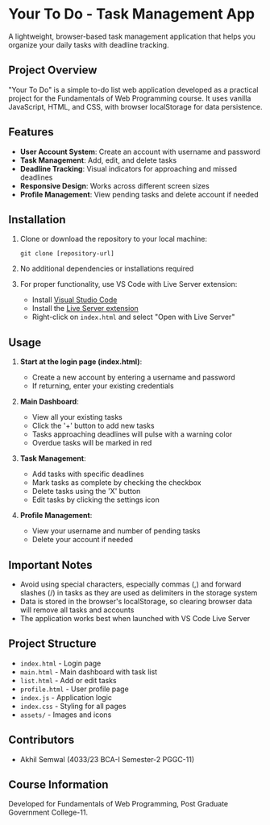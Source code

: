# Your To Do - Task Management App

A lightweight, browser-based task management application that helps you organize your daily tasks with deadline tracking.

## Project Overview

"Your To Do" is a simple to-do list web application developed as a practical project for the Fundamentals of Web Programming course. It uses vanilla JavaScript, HTML, and CSS, with browser localStorage for data persistence.

## Features

- **User Account System**: Create an account with username and password
- **Task Management**: Add, edit, and delete tasks
- **Deadline Tracking**: Visual indicators for approaching and missed deadlines
- **Responsive Design**: Works across different screen sizes
- **Profile Management**: View pending tasks and delete account if needed

## Installation

1. Clone or download the repository to your local machine:
   ```
   git clone [repository-url]
   ```
   
2. No additional dependencies or installations required

3. For proper functionality, use VS Code with Live Server extension:
   - Install [Visual Studio Code](https://code.visualstudio.com/)
   - Install the [Live Server extension](https://marketplace.visualstudio.com/items?itemName=ritwickdey.LiveServer)
   - Right-click on `index.html` and select "Open with Live Server"

## Usage

1. **Start at the login page (index.html)**:
   - Create a new account by entering a username and password
   - If returning, enter your existing credentials

2. **Main Dashboard**:
   - View all your existing tasks
   - Click the '+' button to add new tasks
   - Tasks approaching deadlines will pulse with a warning color
   - Overdue tasks will be marked in red

3. **Task Management**:
   - Add tasks with specific deadlines
   - Mark tasks as complete by checking the checkbox
   - Delete tasks using the 'X' button
   - Edit tasks by clicking the settings icon

4. **Profile Management**:
   - View your username and number of pending tasks
   - Delete your account if needed

## Important Notes

- Avoid using special characters, especially commas (,) and forward slashes (/) in tasks as they are used as delimiters in the storage system
- Data is stored in the browser's localStorage, so clearing browser data will remove all tasks and accounts
- The application works best when launched with VS Code Live Server

## Project Structure

- `index.html` - Login page
- `main.html` - Main dashboard with task list
- `list.html` - Add or edit tasks
- `profile.html` - User profile page
- `index.js` - Application logic
- `index.css` - Styling for all pages
- `assets/` - Images and icons

## Contributors

- Akhil Semwal (4033/23 BCA-I Semester-2 PGGC-11)

## Course Information

Developed for Fundamentals of Web Programming, Post Graduate Government College-11.